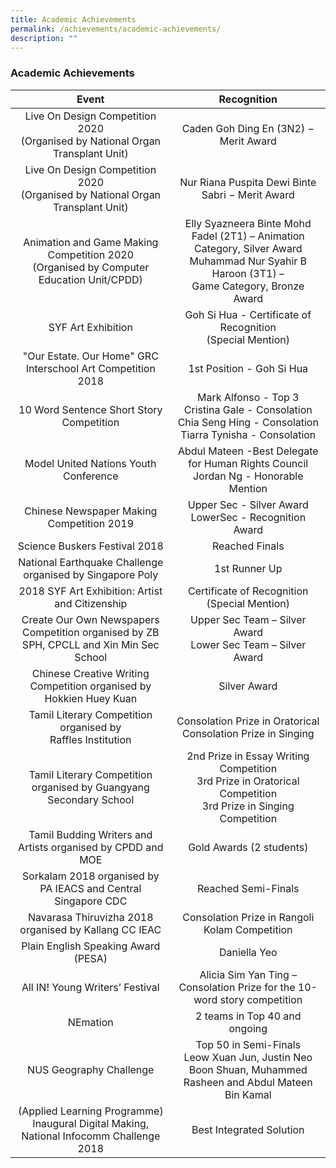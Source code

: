 ```yaml
---
title: Academic Achievements
permalink: /achievements/academic-achievements/
description: ""
---
```

### **Academic Achievements**

| Event | Recognition |
|:---:|:---:|
| Live On Design Competition 2020<br>(Organised by National Organ Transplant Unit) | Caden Goh Ding En (3N2) − Merit Award |
| Live On Design Competition 2020<br> (Organised by National Organ Transplant Unit) | Nur Riana Puspita Dewi Binte Sabri − Merit Award |
| Animation and Game Making Competition 2020<br>(Organised by Computer Education Unit/CPDD) |  Elly Syazneera Binte Mohd Fadel (2T1) – Animation Category, Silver Award<br>Muhammad Nur Syahir B Haroon (3T1) –<br>Game Category, Bronze Award |
| SYF Art Exhibition  | Goh Si Hua - Certificate of Recognition<br>(Special Mention) |
| "Our Estate. Our Home" GRC Interschool Art Competition 2018  | 1st Position - Goh Si Hua |
|  10 Word Sentence Short Story Competition | Mark Alfonso - Top 3<br>Cristina Gale - Consolation<br>Chia Seng Hing - Consolation<br>Tiarra Tynisha - Consolation  |
| Model United Nations Youth Conference  | Abdul Mateen -Best Delegate for Human Rights Council<br> Jordan Ng - Honorable Mention |
| Chinese Newspaper Making Competition 2019 | Upper Sec - Silver Award<br>LowerSec - Recognition Award |
|  Science Buskers Festival 2018 | Reached Finals  |
| National Earthquake Challenge organised by Singapore Poly | 1st Runner Up |
| 2018 SYF Art Exhibition: Artist and Citizenship  | Certificate of Recognition (Special Mention) |
| Create Our Own Newspapers Competition organised by ZB SPH, CPCLL and Xin Min Sec School  | Upper Sec Team – Silver Award<br>Lower Sec Team – Silver Award |
| Chinese Creative Writing Competition organised by Hokkien Huey Kuan  | Silver Award |
| Tamil Literary Competition organised by<br>Raffles Institution | Consolation Prize in Oratorical<br>Consolation Prize in Singing |
|  Tamil Literary Competition organised by Guangyang Secondary School | 2nd Prize in Essay Writing Competition<br>3rd Prize in Oratorical Competition<br>3rd Prize in Singing Competition |
|  Tamil Budding Writers and Artists organised by CPDD and MOE | Gold Awards (2 students) |
| Sorkalam 2018 organised by PA IEACS and Central Singapore CDC  | Reached Semi-Finals |
|  Navarasa Thiruvizha 2018 organised by Kallang CC IEAC | Consolation Prize in Rangoli Kolam Competition |
| Plain English Speaking Award (PESA)  | Daniella Yeo |
|  All IN! Young Writers’ Festival | Alicia Sim Yan Ting – Consolation Prize for the 10-word story competition |
| NEmation  | 2 teams in Top 40 and ongoing |
| NUS Geography Challenge  | Top 50 in Semi-Finals<br>Leow Xuan Jun, Justin Neo Boon Shuan, Muhammed Rasheen and Abdul Mateen Bin Kamal |
| (Applied Learning Programme) Inaugural Digital Making,<br>National Infocomm Challenge 2018 |  Best Integrated Solution |